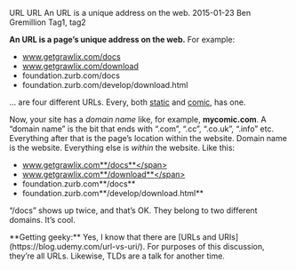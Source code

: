 URL
URL
An URL is a unique address on the web.
2015-01-23
Ben Gremillion
Tag1, tag2

**An URL is a page’s unique address on the web.** For example:

- <span class="path">www.getgrawlix.com/docs</span>
- <span class="path">www.getgrawlix.com/download</span>
- <span class="path">foundation.zurb.com/docs</span>
- <span class="path">foundation.zurb.com/develop/download.html</span>

… are four different URLs. Every, both [static](./static-pages) and [comic](./comic-pages), has one.

Now, your site has a *domain name* like, for example, **mycomic.com**. A “domain name” is the bit that ends with “.com”, “.cc”, “.co.uk”, “.info” etc. Everything after that is the page’s location within the website. Domain name is the website. Everything else is *within* the website. Like this:

- <span class="path">www.getgrawlix.com**/docs**</span>
- <span class="path">www.getgrawlix.com**/download**</span>
- <span class="path">foundation.zurb.com**/docs**</span>
- <span class="path">foundation.zurb.com**/develop/download.html**</span>

“/docs” shows up twice, and that’s OK. They belong to two different domains. It’s cool.

<aside>**Getting geeky:** Yes, I know that there are [URLs and URIs](https://blog.udemy.com/url-vs-uri/). For purposes of this discussion, they’re all URLs. Likewise, TLDs are a talk for another time.</aside>
